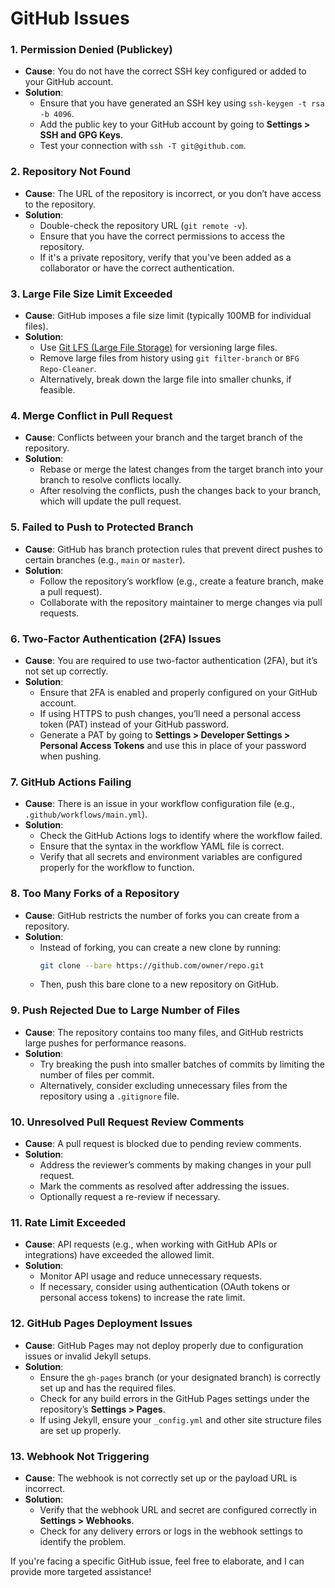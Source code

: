 <h1>GitHub Issues</h1>

### 1. **Permission Denied (Publickey)**
   - **Cause**: You do not have the correct SSH key configured or added to your GitHub account.
   - **Solution**:
     - Ensure that you have generated an SSH key using `ssh-keygen -t rsa -b 4096`.
     - Add the public key to your GitHub account by going to **Settings > SSH and GPG Keys**.
     - Test your connection with `ssh -T git@github.com`.

### 2. **Repository Not Found**
   - **Cause**: The URL of the repository is incorrect, or you don’t have access to the repository.
   - **Solution**:
     - Double-check the repository URL (`git remote -v`).
     - Ensure that you have the correct permissions to access the repository.
     - If it's a private repository, verify that you've been added as a collaborator or have the correct authentication.

### 3. **Large File Size Limit Exceeded**
   - **Cause**: GitHub imposes a file size limit (typically 100MB for individual files).
   - **Solution**:
     - Use [Git LFS (Large File Storage)](https://git-lfs.github.com/) for versioning large files.
     - Remove large files from history using `git filter-branch` or `BFG Repo-Cleaner`.
     - Alternatively, break down the large file into smaller chunks, if feasible.

### 4. **Merge Conflict in Pull Request**
   - **Cause**: Conflicts between your branch and the target branch of the repository.
   - **Solution**:
     - Rebase or merge the latest changes from the target branch into your branch to resolve conflicts locally.
     - After resolving the conflicts, push the changes back to your branch, which will update the pull request.

### 5. **Failed to Push to Protected Branch**
   - **Cause**: GitHub has branch protection rules that prevent direct pushes to certain branches (e.g., `main` or `master`).
   - **Solution**:
     - Follow the repository’s workflow (e.g., create a feature branch, make a pull request).
     - Collaborate with the repository maintainer to merge changes via pull requests.

### 6. **Two-Factor Authentication (2FA) Issues**
   - **Cause**: You are required to use two-factor authentication (2FA), but it’s not set up correctly.
   - **Solution**:
     - Ensure that 2FA is enabled and properly configured on your GitHub account.
     - If using HTTPS to push changes, you’ll need a personal access token (PAT) instead of your GitHub password.
     - Generate a PAT by going to **Settings > Developer Settings > Personal Access Tokens** and use this in place of your password when pushing.

### 7. **GitHub Actions Failing**
   - **Cause**: There is an issue in your workflow configuration file (e.g., `.github/workflows/main.yml`).
   - **Solution**:
     - Check the GitHub Actions logs to identify where the workflow failed.
     - Ensure that the syntax in the workflow YAML file is correct.
     - Verify that all secrets and environment variables are configured properly for the workflow to function.

### 8. **Too Many Forks of a Repository**
   - **Cause**: GitHub restricts the number of forks you can create from a repository.
   - **Solution**:
     - Instead of forking, you can create a new clone by running:
       ```bash
       git clone --bare https://github.com/owner/repo.git
       ```
     - Then, push this bare clone to a new repository on GitHub.

### 9. **Push Rejected Due to Large Number of Files**
   - **Cause**: The repository contains too many files, and GitHub restricts large pushes for performance reasons.
   - **Solution**:
     - Try breaking the push into smaller batches of commits by limiting the number of files per commit.
     - Alternatively, consider excluding unnecessary files from the repository using a `.gitignore` file.

### 10. **Unresolved Pull Request Review Comments**
   - **Cause**: A pull request is blocked due to pending review comments.
   - **Solution**:
     - Address the reviewer’s comments by making changes in your pull request.
     - Mark the comments as resolved after addressing the issues.
     - Optionally request a re-review if necessary.

### 11. **Rate Limit Exceeded**
   - **Cause**: API requests (e.g., when working with GitHub APIs or integrations) have exceeded the allowed limit.
   - **Solution**:
     - Monitor API usage and reduce unnecessary requests.
     - If necessary, consider using authentication (OAuth tokens or personal access tokens) to increase the rate limit.

### 12. **GitHub Pages Deployment Issues**
   - **Cause**: GitHub Pages may not deploy properly due to configuration issues or invalid Jekyll setups.
   - **Solution**:
     - Ensure the `gh-pages` branch (or your designated branch) is correctly set up and has the required files.
     - Check for any build errors in the GitHub Pages settings under the repository’s **Settings > Pages**.
     - If using Jekyll, ensure your `_config.yml` and other site structure files are set up properly.

### 13. **Webhook Not Triggering**
   - **Cause**: The webhook is not correctly set up or the payload URL is incorrect.
   - **Solution**:
     - Verify that the webhook URL and secret are configured correctly in **Settings > Webhooks**.
     - Check for any delivery errors or logs in the webhook settings to identify the problem.

If you're facing a specific GitHub issue, feel free to elaborate, and I can provide more targeted assistance!
